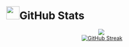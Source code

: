 <h1><img src="https://media.giphy.com/media/iY8CRBdQXODJSCERIr/giphy.gif" width="35">GitHub Stats</h1>
<div align="center">
	<a><img align="center"  alt="" src="https://visitor-badge.laobi.icu/badge?page_id=PlasThomas.PlasThomas"></a>
</div>
<div align="center">
	<img src="https://github-readme-stats.anuraghazra1.vercel.app/api/top-langs/?username=PlasThomas&theme=dark&hide_border=true&no-bg=true&no-frame=true&langs_count=10"/>
	<br>
	<img src="https://github-profile-summary-cards.vercel.app/api/cards/profile-details?username=PlasThomas&theme=dark" alt="" />
	<br>
	<img src="https://github-readme-stats.vercel.app/api?username=PlasThomas&show_icons=true&theme=dark&hide_border=true" alt="" />
	<a href="https://git.io/streak-stats"><img src="https://github-readme-streak-stats.herokuapp.com?user=PlasThomas&theme=dark&hide_border=true" alt="GitHub Streak" /></a>
</div>
